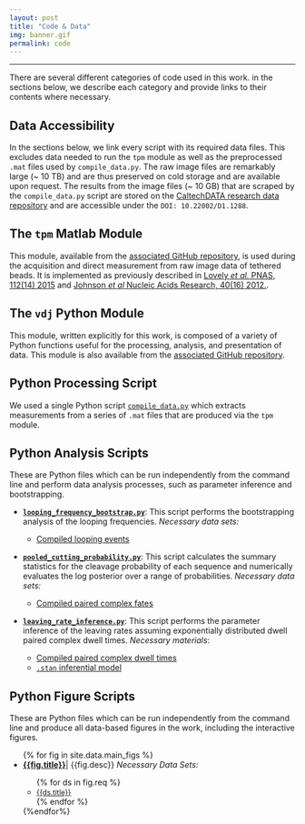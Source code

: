 ```yaml
---
layout: post
title: "Code & Data"
img: banner.gif
permalink: code
---
```


---

There are several different categories of code used in this work. in the sections below, we describe each category and provide links to their contents where necessary.


## Data Accessibility
In the sections below, we link every script with its required data files. This excludes data needed to run the `tpm` module as well as the preprocessed `.mat` files used by `compile_data.py`.  The raw image files are remarkably large (~ 10 TB) and are thus preserved on cold storage and are available upon request. The results from the image files (~ 10 GB)  that are scraped by the `compile_data.py` script are stored on the [CaltechDATA research data repository](http://data.caltech.edu) and are accessible under the `DOI: 10.22002/D1.1288`.

## The `tpm` Matlab Module
This module, available from the [associated GitHub
repository](https://github.com/rpgroup-pboc/vdj_recombination), is used
during the acquisition and direct measurement from raw image data of
tethered beads. It is implemented as previously described in [Lovely *et
al.* PNAS, 112(14) 2015](https://www.pnas.org/content/112/14/E1715) and
[Johnson *et al* Nucleic Acids Research, 40(16)
2012.](https://academic.oup.com/nar/article/40/16/7728/1028173).

## The `vdj` Python Module
This module, written explicitly for this work, is composed of a variety of
Python functions useful for the processing, analysis, and presentation of
data. This module is also available from the [associated GitHub
repository](https://github.com/rpgroup-pboc/vdj_recombination).

## Python Processing Script

We used a single Python script
[`compile_data.py`](https://github.com/RPGroup-PBoC/vdj_recombination/blob/gh-pages//code/processing/compile_data.py) which
extracts measurements from a series of `.mat` files that are produced via the
`tpm` module.

## Python Analysis Scripts
These are Python files which can be run independently from the command line
and perform data analysis processes, such as parameter inference and
bootstrapping. 

* [**`looping_frequency_bootstrap.py`**](https://github.com/RPGroup-PBoC/vdj_recombination/blob/gh-pages//code/analysis/looping_frequency_bootstrap.py): This script performs the bootstrapping analysis of the looping frequencies. *Necessary data sets:*
    + [Compiled looping events](https://github.com/RPGroup-PBoC/vdj_recombination/blob/gh-pages//data/compiled_looping_events.csv)

* [**`pooled_cutting_probability.py`**](https://github.com/RPGroup-PBoC/vdj_recombination/blob/gh-pages//code/analysis/pooled_cutting_probability.py): This script calculates the summary statistics for the cleavage probability of each sequence and numerically evaluates the log posterior over a range of probabilities. *Necessary data sets:* 
    + [Compiled paired complex fates](https://github.com/RPGroup-PBoC/vdj_recombination/blob/gh-pages//data/compiled_bead_fates.csv)

* [**`leaving_rate_inference.py`**](https://github.com/RPGroup-PBoC/vdj_recombination/blob/gh-pages//code/analysis/leaving_rate_inference.py): This script performs the parameter inference of the leaving rates assuming exponentially distributed dwell paired complex dwell times. *Necessary materials*: 
    + [Compiled paired complex dwell times](https://github.com/RPGroup-PBoC/vdj_recombination/blob/gh-pages//data/compiled_dwell_times.csv)
    + [`.stan` inferential model](https://github.com/RPGroup-PBoC/vdj_recombination/blob/gh-pages//code/stan/expon_dwell_model.stan)


## Python Figure Scripts 
These are Python files which can be run independently from the command line and produce all data-based figures in the work, including the interactive figures. 

<ul>
{% for fig in site.data.main_figs %}
<li><a href="https://github.com/RPGroup-PBoC/vdj_recombination/blob/gh-pages/code/figures/{{fig.file}}"><b>{{fig.title}}</b></a>| {{fig.desc}} <i>Necessary Data Sets:</i></li>
<ul>
{% for ds in fig.req %}
<li><a style="font-size: 0.9em;" href="https://github.com/RPGroup-PBoC/vdj_recombination/blob/gh-pages/data/{{ds.dataset}}">{{ds.title}} </a></li>
{% endfor %}
</ul>
{%endfor%}
</ul>

